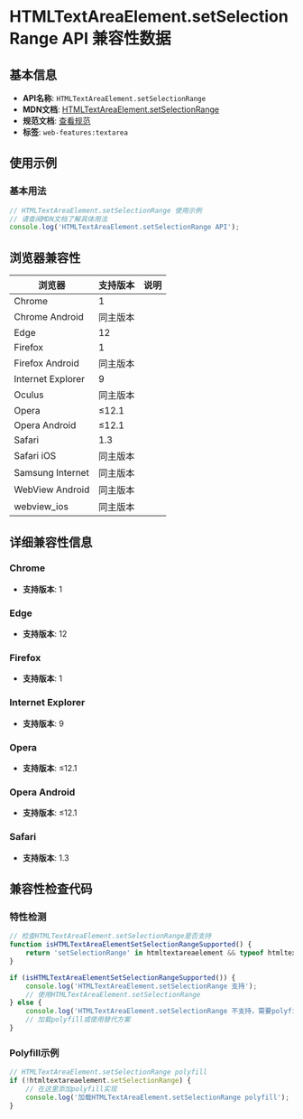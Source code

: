 # HTMLTextAreaElement.setSelectionRange API 兼容性数据

## 基本信息

- **API名称**: `HTMLTextAreaElement.setSelectionRange`
- **MDN文档**: [HTMLTextAreaElement.setSelectionRange](https://developer.mozilla.org/docs/Web/API/HTMLTextAreaElement/setSelectionRange)
- **规范文档**: [查看规范](https://html.spec.whatwg.org/multipage/form-control-infrastructure.html#dom-textarea/input-setselectionrange-dev)
- **标签**: `web-features:textarea`

## 使用示例

### 基本用法

```javascript
// HTMLTextAreaElement.setSelectionRange 使用示例
// 请查阅MDN文档了解具体用法
console.log('HTMLTextAreaElement.setSelectionRange API');
```

## 浏览器兼容性

| 浏览器 | 支持版本 | 说明 |
|--------|----------|------|
| Chrome | 1 |  |
| Chrome Android | 同主版本 |  |
| Edge | 12 |  |
| Firefox | 1 |  |
| Firefox Android | 同主版本 |  |
| Internet Explorer | 9 |  |
| Oculus | 同主版本 |  |
| Opera | ≤12.1 |  |
| Opera Android | ≤12.1 |  |
| Safari | 1.3 |  |
| Safari iOS | 同主版本 |  |
| Samsung Internet | 同主版本 |  |
| WebView Android | 同主版本 |  |
| webview_ios | 同主版本 |  |

## 详细兼容性信息

### Chrome

- **支持版本**: 1

### Edge

- **支持版本**: 12

### Firefox

- **支持版本**: 1

### Internet Explorer

- **支持版本**: 9

### Opera

- **支持版本**: ≤12.1

### Opera Android

- **支持版本**: ≤12.1

### Safari

- **支持版本**: 1.3

## 兼容性检查代码

### 特性检测

```javascript
// 检查HTMLTextAreaElement.setSelectionRange是否支持
function isHTMLTextAreaElementSetSelectionRangeSupported() {
    return 'setSelectionRange' in htmltextareaelement && typeof htmltextareaelement.setSelectionRange === 'function';
}

if (isHTMLTextAreaElementSetSelectionRangeSupported()) {
    console.log('HTMLTextAreaElement.setSelectionRange 支持');
    // 使用HTMLTextAreaElement.setSelectionRange
} else {
    console.log('HTMLTextAreaElement.setSelectionRange 不支持，需要polyfill');
    // 加载polyfill或使用替代方案
}
```

### Polyfill示例

```javascript
// HTMLTextAreaElement.setSelectionRange polyfill
if (!htmltextareaelement.setSelectionRange) {
    // 在这里添加polyfill实现
    console.log('加载HTMLTextAreaElement.setSelectionRange polyfill');
}
```

